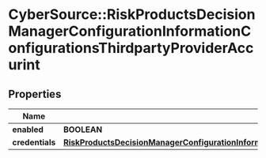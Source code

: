 # CyberSource::RiskProductsDecisionManagerConfigurationInformationConfigurationsThirdpartyProviderAccurint

## Properties
Name | Type | Description | Notes
------------ | ------------- | ------------- | -------------
**enabled** | **BOOLEAN** |  | [optional] 
**credentials** | [**RiskProductsDecisionManagerConfigurationInformationConfigurationsThirdpartyProviderAccurintCredentials**](RiskProductsDecisionManagerConfigurationInformationConfigurationsThirdpartyProviderAccurintCredentials.md) |  | [optional] 


